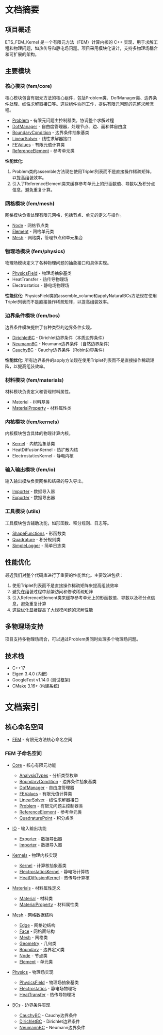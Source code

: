 # 文档摘要

## 项目概述

ETS_FEM_Kernel 是一个有限元方法（FEM）计算内核的 C++ 实现，用于求解工程和物理问题，如热传导和静电场问题。项目采用模块化设计，支持多物理场耦合和可扩展的架构。

## 主要模块

### 核心模块 (fem/core)

核心模块包含有限元方法的核心组件，包括Problem类、DofManager类、边界条件处理、线性求解器接口等。这些组件协同工作，提供有限元问题的完整求解流程。

- [Problem](fem/core/classes/Problem.md) - 有限元问题主控制器类，协调整个求解过程
- [DofManager](fem/core/classes/DofManager.md) - 自由度管理器，处理节点、边、面和体自由度
- [BoundaryCondition](fem/core/classes/BoundaryCondition.md) - 边界条件抽象基类
- [LinearSolver](fem/core/classes/LinearSolver.md) - 线性求解器接口
- [FEValues](fem/core/classes/FEValues.md) - 有限元值计算类
- [ReferenceElement](fem/core/classes/ReferenceElement.md) - 参考单元类

**性能优化**: 
1. Problem类的assemble方法现在使用Triplet列表而不是直接操作稀疏矩阵，以提高组装效率。
2. 引入了ReferenceElement类来缓存参考单元上的形函数值、导数以及积分点信息，避免重复计算。

### 网格模块 (fem/mesh)

网格模块负责处理有限元网格，包括节点、单元的定义与操作。

- [Node](fem/mesh/classes/Node.md) - 网格节点类
- [Element](fem/mesh/classes/Element.md) - 网格单元类
- [Mesh](fem/mesh/classes/Mesh.md) - 网格类，管理节点和单元集合

### 物理场模块 (fem/physics)

物理场模块定义了各种物理问题的抽象接口和具体实现。

- [PhysicsField](fem/physics/classes/PhysicsField.md) - 物理场抽象基类
- HeatTransfer - 热传导物理场
- Electrostatics - 静电场物理场

**性能优化**: PhysicsField类的assemble_volume和applyNaturalBCs方法现在使用Triplet列表而不是直接操作稀疏矩阵，以提高组装效率。

### 边界条件模块 (fem/bcs)

边界条件模块提供了各种类型的边界条件实现。

- [DirichletBC](fem/bcs/classes/DirichletBC.md) - Dirichlet边界条件（本质边界条件）
- [NeumannBC](fem/bcs/classes/NeumannBC.md) - Neumann边界条件（自然边界条件）
- [CauchyBC](fem/bcs/classes/CauchyBC.md) - Cauchy边界条件（Robin边界条件）

**性能优化**: 所有边界条件的apply方法现在使用Triplet列表而不是直接操作稀疏矩阵，以提高组装效率。

### 材料模块 (fem/materials)

材料模块负责定义和管理材料属性。

- [Material](fem/materials/classes/Material.md) - 材料基类
- [MaterialProperty](fem/materials/classes/MaterialProperty.md) - 材料属性类

### 内核模块 (fem/kernels)

内核模块包含具体的物理计算内核。

- [Kernel](fem/kernels/classes/Kernel.md) - 内核抽象基类
- HeatDiffusionKernel - 热扩散内核
- ElectrostaticsKernel - 静电内核

### 输入输出模块 (fem/io)

输入输出模块负责网格和结果的导入导出。

- [Importer](fem/io/classes/Importer.md) - 数据导入器
- [Exporter](fem/io/classes/Exporter.md) - 数据导出器

### 工具模块 (utils)

工具模块包含辅助功能，如形函数、积分规则、日志等。

- [ShapeFunctions](utils/classes/ShapeFunctions.md) - 形函数类
- [Quadrature](utils/classes/Quadrature.md) - 积分规则类
- [SimpleLogger](utils/classes/SimpleLogger.md) - 简单日志类

## 性能优化

最近我们对整个代码库进行了重要的性能优化。主要改进包括：

1. 使用Triplet列表而不是直接操作稀疏矩阵来提高组装效率
2. 避免在组装过程中频繁访问和修改稀疏矩阵
3. 引入ReferenceElement类来缓存参考单元上的形函数值、导数以及积分点信息，避免重复计算
4. 这些优化显著提高了大规模问题的求解性能

## 多物理场支持

项目支持多物理场耦合，可以通过Problem类同时处理多个物理场问题。

## 技术栈

- C++17
- Eigen 3.4.0 (内嵌)
- GoogleTest v1.14.0 (测试框架)
- CMake 3.16+ (构建系统)

# 文档索引

## 核心命名空间

- [FEM](fem/README.md) - 有限元方法核心命名空间

### FEM 子命名空间

- [Core](fem/core/README.md) - 核心有限元功能
  - [AnalysisTypes](fem/core/classes/AnalysisTypes.md) - 分析类型枚举
  - [BoundaryCondition](fem/core/classes/BoundaryCondition.md) - 边界条件抽象基类
  - [DofManager](fem/core/classes/DofManager.md) - 自由度管理器
  - [FEValues](fem/core/classes/FEValues.md) - 有限元值计算类
  - [LinearSolver](fem/core/classes/LinearSolver.md) - 线性求解器接口
  - [Problem](fem/core/classes/Problem.md) - 有限元问题主控制器类
  - [ReferenceElement](fem/core/classes/ReferenceElement.md) - 参考单元类
  - [QuadraturePoint](fem/core/classes/QuadraturePoint.md) - 积分点类
- [IO](fem/io/README.md) - 输入输出功能
  - [Exporter](fem/io/classes/Exporter.md) - 数据导出器
  - [Importer](fem/io/classes/Importer.md) - 数据导入器

- [Kernels](fem/kernels/README.md) - 物理内核实现
  - [Kernel](fem/kernels/classes/Kernel.md) - 计算核抽象基类
  - [ElectrostaticsKernel](fem/kernels/classes/ElectrostaticsKernel.md) - 静电场计算核
  - [HeatDiffusionKernel](fem/kernels/classes/HeatDiffusionKernel.md) - 热传导计算核

- [Materials](fem/materials/README.md) - 材料属性定义
  - [Material](fem/materials/classes/Material.md) - 材料类
  - [MaterialProperty](fem/materials/classes/MaterialProperty.md) - 材料属性类

- [Mesh](fem/mesh/README.md) - 网格数据结构
  - [Edge](fem/mesh/classes/Mesh.md#Edge) - 网格边结构
  - [Face](fem/mesh/classes/Mesh.md#Face) - 网格面结构
  - [Mesh](fem/mesh/classes/Mesh.md) - 网格类
  - [Geometry](fem/mesh/classes/Geometry.md) - 几何类
  - [Boundary](fem/mesh/classes/Boundary.md) - 边界定义类
  - [Node](fem/mesh/classes/Node.md) - 节点类
  - [Element](fem/mesh/classes/Element.md) - 单元类

- [Physics](fem/physics/README.md) - 物理场实现
  - [PhysicsField](fem/physics/classes/PhysicsField.md) - 物理场抽象基类
  - [Electrostatics](fem/physics/classes/Electrostatics.md) - 静电场物理场
  - [HeatTransfer](fem/physics/classes/HeatTransfer.md) - 热传导物理场

- [BCs](fem/bcs/README.md) - 边界条件实现
  - [CauchyBC](fem/bcs/classes/CauchyBC.md) - Cauchy边界条件
  - [DirichletBC](fem/bcs/classes/DirichletBC.md) - Dirichlet边界条件
  - [NeumannBC](fem/bcs/classes/NeumannBC.md) - Neumann边界条件
